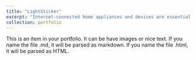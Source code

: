 ```yaml
---
title: "LightSticker"
excerpt: "Internet-connected home appliances and devices are essential to numerous smart home and office applications. However, to be a part of the smart digital life, users often have to purchase new IoT devices to replace the existing legacy devices to gain the privilege of accessing device status needed for background applications. Non-electronic items and furniture such as bookshelf are completely left out of the ecosystem of smart environments.To address this issue, we propose LightSticker, a low-cost flexible thin-film sticker, created based on optical sensing, that can be attached to the LED icons or LCD display of the legacy devices or even the surface or moving parts of non-electronic furniture to sense and communicate their status of use. We discuss the sensing principle of the sticker, fabrication process, and explore its usage space in the smart home and office environments. Through a series of evaluations, we demonstrate the robustness of our implementation and its unique capability of democratizing smart environments.<br/><img src='/images/principle.png'>"
collection: portfolio
---
```


This is an item in your portfolio. It can be have images or nice text. If you name the file .md, it will be parsed as markdown. If you name the file .html, it will be parsed as HTML. 
